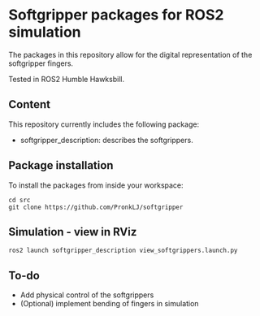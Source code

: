 # Softgripper packages for ROS2 simulation
The packages in this repository allow for the digital representation of the softgripper fingers.

Tested in ROS2 Humble Hawksbill.

## Content
This repository currently includes the following package:
* softgripper_description: describes the softgrippers.

## Package installation

To install the packages from inside your workspace:
```console
cd src
git clone https://github.com/PronkLJ/softgripper
```

## Simulation - view in RViz
```console
ros2 launch softgripper_description view_softgrippers.launch.py
```
## To-do
* Add physical control of the softgrippers
* (Optional) implement bending of fingers in simulation